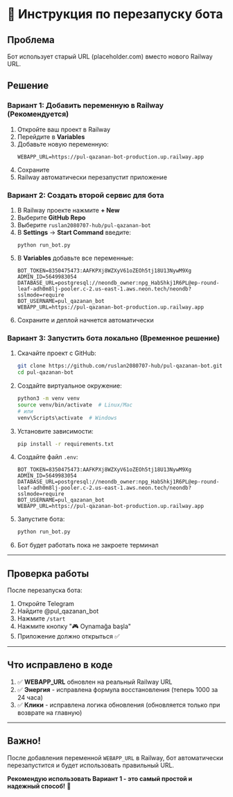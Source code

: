# 🤖 Инструкция по перезапуску бота

## Проблема

Бот использует старый URL (placeholder.com) вместо нового Railway URL.

## Решение

### Вариант 1: Добавить переменную в Railway (Рекомендуется)

1. Откройте ваш проект в Railway
2. Перейдите в **Variables**
3. Добавьте новую переменную:
   ```
   WEBAPP_URL=https://pul-qazanan-bot-production.up.railway.app
   ```
4. Сохраните
5. Railway автоматически перезапустит приложение

### Вариант 2: Создать второй сервис для бота

1. В Railway проекте нажмите **+ New**
2. Выберите **GitHub Repo**
3. Выберите `ruslan2080707-hub/pul-qazanan-bot`
4. В **Settings** → **Start Command** введите:
   ```
   python run_bot.py
   ```
5. В **Variables** добавьте все переменные:
   ```
   BOT_TOKEN=8350475473:AAFKPXj8WZXyV61oZEOh5tj18U13NywM9Xg
   ADMIN_ID=5649983054
   DATABASE_URL=postgresql://neondb_owner:npg_HabShkj1R6PL@ep-round-leaf-adh0m8lj-pooler.c-2.us-east-1.aws.neon.tech/neondb?sslmode=require
   BOT_USERNAME=pul_qazanan_bot
   WEBAPP_URL=https://pul-qazanan-bot-production.up.railway.app
   ```
6. Сохраните и деплой начнется автоматически

### Вариант 3: Запустить бота локально (Временное решение)

1. Скачайте проект с GitHub:
   ```bash
   git clone https://github.com/ruslan2080707-hub/pul-qazanan-bot.git
   cd pul-qazanan-bot
   ```

2. Создайте виртуальное окружение:
   ```bash
   python3 -m venv venv
   source venv/bin/activate  # Linux/Mac
   # или
   venv\Scripts\activate  # Windows
   ```

3. Установите зависимости:
   ```bash
   pip install -r requirements.txt
   ```

4. Создайте файл `.env`:
   ```
   BOT_TOKEN=8350475473:AAFKPXj8WZXyV61oZEOh5tj18U13NywM9Xg
   ADMIN_ID=5649983054
   DATABASE_URL=postgresql://neondb_owner:npg_HabShkj1R6PL@ep-round-leaf-adh0m8lj-pooler.c-2.us-east-1.aws.neon.tech/neondb?sslmode=require
   BOT_USERNAME=pul_qazanan_bot
   WEBAPP_URL=https://pul-qazanan-bot-production.up.railway.app
   ```

5. Запустите бота:
   ```bash
   python run_bot.py
   ```

6. Бот будет работать пока не закроете терминал

---

## Проверка работы

После перезапуска бота:

1. Откройте Telegram
2. Найдите @pul_qazanan_bot
3. Нажмите `/start`
4. Нажмите кнопку "🎮 Oynamağa başla"
5. Приложение должно открыться ✅

---

## Что исправлено в коде

1. ✅ **WEBAPP_URL** обновлен на реальный Railway URL
2. ✅ **Энергия** - исправлена формула восстановления (теперь 1000 за 24 часа)
3. ✅ **Клики** - исправлена логика обновления (обновляется только при возврате на главную)

---

## Важно!

После добавления переменной `WEBAPP_URL` в Railway, бот автоматически перезапустится и будет использовать правильный URL.

**Рекомендую использовать Вариант 1 - это самый простой и надежный способ!** 🚀

